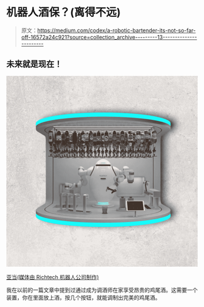 # 机器人酒保？(离得不远)

> 原文：<https://medium.com/codex/a-robotic-bartender-its-not-so-far-off-16572a24c921?source=collection_archive---------13----------------------->

## 未来就是现在！

![](img/848300c2f4eacd1dfe8b393730595182.png)

[亚当(媒体由 Richtech 机器人公司制作)](https://static.wixstatic.com/media/01efb6_4fae4c0457264b1a8b59f7e4cec714af~mv2.png/v1/fill/w_2466,h_1270,al_c,q_95,usm_0.66_1.00_0.01,enc_auto/01efb6_4fae4c0457264b1a8b59f7e4cec714af~mv2.png)

我在以前的一篇文章中提到过通过成为调酒师在家享受昂贵的鸡尾酒。这需要一个装置，你在里面放上酒，按几个按钮，就能调制出完美的鸡尾酒。